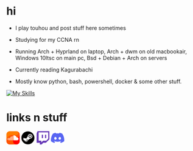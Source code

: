 # hi

- I play touhou and post stuff here sometimes

- Studying for my CCNA rn

- Running Arch + Hyprland on laptop, Arch + dwm on old macbookair, Windows 10ltsc on main pc, Bsd + Debian + Arch on servers

- Currently reading Kagurabachi

- Mostly know python, bash, powershell, docker & some other stuff.

[![My Skills](https://skillicons.dev/icons?i=arch,python,bash,neovim,linux,powershell,windows,docker)](https://skillicons.dev)



# links n stuff
[<img  width="35px" src="assets/soundcloud.png" />](https://soundcloud.com/fruit-salad-162533379/likes) 
[<img  width="35px" src="assets/steam.png" />](https://steamcommunity.com/profiles/76561198983419915/)
[<img  width="35px" src="assets/twitch.png" />](https://www.twitch.tv/fruitsaladchan)
[<img  width="35px" src="assets/discord.png" />](https://discordapp.com/users/496431451588395021) 


